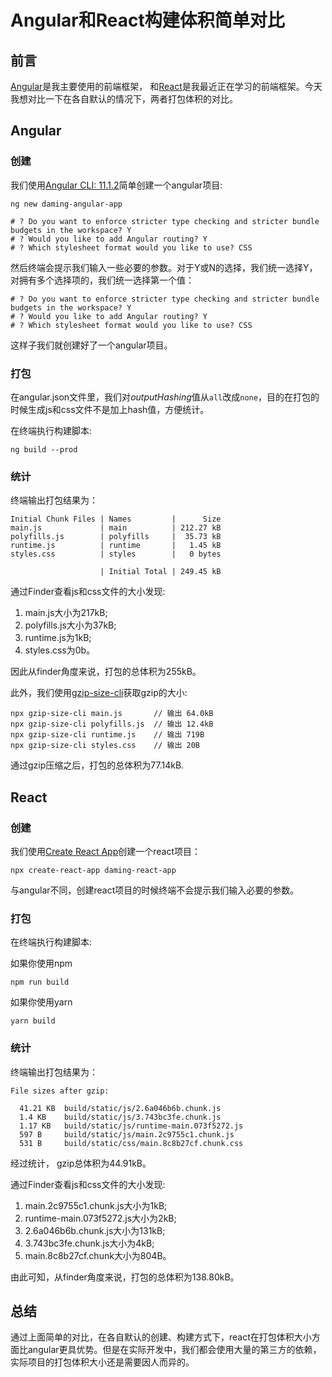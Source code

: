 # Angular和React构建体积简单对比

## 前言

[Angular](https://angular.io/)是我主要使用的前端框架， 和[React](https://reactjs.org/)是我最近正在学习的前端框架。今天我想对比一下在各自默认的情况下，两者打包体积的对比。

## Angular

###  创建

我们使用[Angular CLI: 11.1.2](https://www.npmjs.com/package/@angular/cli/v/11.1.2)简单创建一个angular项目:

```
ng new daming-angular-app

# ? Do you want to enforce stricter type checking and stricter bundle budgets in the workspace? Y
# ? Would you like to add Angular routing? Y
# ? Which stylesheet format would you like to use? CSS
```

然后终端会提示我们输入一些必要的参数。对于Y或N的选择，我们统一选择Y，对拥有多个选择项的，我们统一选择第一个值：

```
# ? Do you want to enforce stricter type checking and stricter bundle budgets in the workspace? Y
# ? Would you like to add Angular routing? Y
# ? Which stylesheet format would you like to use? CSS
```

这样子我们就创建好了一个angular项目。

### 打包

在angular.json文件里，我们对*outputHashing*值从`all`改成`none`，目的在打包的时候生成js和css文件不是加上hash值，方便统计。

在终端执行构建脚本:

```
ng build --prod
```

### 统计

终端输出打包结果为：

```
Initial Chunk Files | Names         |      Size
main.js             | main          | 212.27 kB
polyfills.js        | polyfills     |  35.73 kB
runtime.js          | runtime       |   1.45 kB
styles.css          | styles        |   0 bytes

                    | Initial Total | 249.45 kB
```

通过Finder查看js和css文件的大小发现:
1. main.js大小为217kB;
2. polyfills.js大小为37kB;
3. runtime.js为1kB;
4. styles.css为0b。

因此从finder角度来说，打包的总体积为255kB。

此外，我们使用[gzip-size-cli](https://www.npmjs.com/package/gzip-size-cli)获取gzip的大小:

```
npx gzip-size-cli main.js       // 输出 64.0kB
npx gzip-size-cli polyfills.js  // 输出 12.4kB
npx gzip-size-cli runtime.js    // 输出 719B
npx gzip-size-cli styles.css    // 输出 20B
```

通过gzip压缩之后，打包的总体积为77.14kB.

## React

### 创建

我们使用[Create React App](https://create-react-app.dev/)创建一个react项目：

```
npx create-react-app daming-react-app
```

与angular不同，创建react项目的时候终端不会提示我们输入必要的参数。

### 打包

在终端执行构建脚本:

如果你使用npm

```
npm run build 
```

如果你使用yarn

```
yarn build 
```

### 统计

终端输出打包结果为：

```
File sizes after gzip:

  41.21 KB  build/static/js/2.6a046b6b.chunk.js
  1.4 KB    build/static/js/3.743bc3fe.chunk.js
  1.17 KB   build/static/js/runtime-main.073f5272.js
  597 B     build/static/js/main.2c9755c1.chunk.js
  531 B     build/static/css/main.8c8b27cf.chunk.css
```

经过统计， gzip总体积为44.91kB。

通过Finder查看js和css文件的大小发现:
1. main.2c9755c1.chunk.js大小为1kB;
2. runtime-main.073f5272.js大小为2kB;
3. 2.6a046b6b.chunk.js大小为131kB;
4. 3.743bc3fe.chunk.js大小为4kB;
5. main.8c8b27cf.chunk大小为804B。

由此可知，从finder角度来说，打包的总体积为138.80kB。

## 总结

通过上面简单的对比，在各自默认的创建、构建方式下，react在打包体积大小方面比angular更具优势。但是在实际开发中，我们都会使用大量的第三方的依赖，实际项目的打包体积大小还是需要因人而异的。